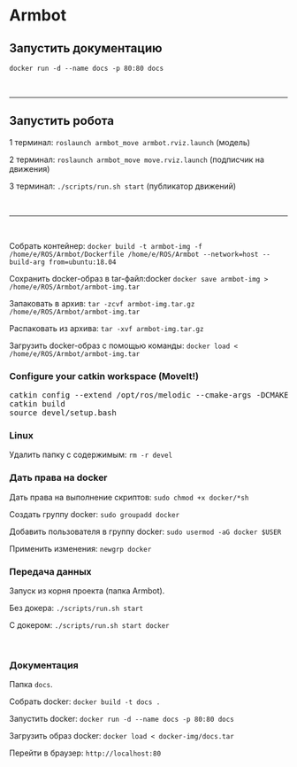 <h1>Armbot</h1>
<h2>Запустить документацию</h2>
<p><code>docker run -d --name docs -p 80:80 docs</code></p>
<p><br /></p>
<hr>
<h2>Запустить робота</h2>
<p>1 терминал: <code>roslaunch armbot_move armbot.rviz.launch</code> (модель)</p>
<p>2 терминал: <code>roslaunch armbot_move move.rviz.launch</code> (подписчик на движения)</p>
<p>3 терминал: <code>./scripts/run.sh start</code> (публикатор движений)</p>
<p><br /></p>
<hr>
<p><br /></p>
<p>Собрать контейнер: <code>docker build -t armbot-img -f /home/e/ROS/Armbot/Dockerfile /home/e/ROS/Armbot --network=host --build-arg from=ubuntu:18.04</code></p>
<p>Сохранить docker-образ в tar-файл:docker <code>docker save armbot-img > /home/e/ROS/Armbot/armbot-img.tar</code></p>
<p>Запаковать в архив: <code>tar -zcvf armbot-img.tar.gz /home/e/ROS/Armbot/armbot-img.tar</code></p>
<p>Распаковать из архива: <code>tar -xvf armbot-img.tar.gz</code></p>
<p>Загрузить docker-образ с помощью команды: <code>docker load < /home/e/ROS/Armbot/armbot-img.tar</code></p>

<h3>Configure your catkin workspace (MoveIt!)</h3>
<pre>
catkin config --extend /opt/ros/melodic --cmake-args -DCMAKE_BUILD_TYPE=Release
catkin build
source devel/setup.bash
</pre>

<h3>Linux</h3>
<p>Удалить папку с содержимым: <code>rm -r devel</code></p>

<h3>Дать права на docker</h3>
<p>Дать права на выполнение скриптов: <code>sudo chmod +x docker/*sh</code></p>
<p>Создать группу docker: <code>sudo groupadd docker</code></p>
<p>Добавить пользователя в группу docker: <code>sudo usermod -aG docker $USER</code></p>
<p>Применить изменения: <code>newgrp docker</code></p>

<h3>Передача данных</h3>
<p>Запуск из корня проекта (папка Armbot).</p>
<p>Без докера: <code>./scripts/run.sh start</code></p>
<p>С докером: <code>./scripts/run.sh start docker</code></p>
<p><br /></p>
<h3>Документация</h3>
<p>Папка <code>docs</code>.</p>
<p>Собрать docker: <code>docker build -t docs .</code></p>
<p>Запустить docker: <code>docker run -d --name docs -p 80:80 docs</code></p>
<p>Загрузить образ docker: <code>docker load < docker-img/docs.tar</code></p>
<p>Перейти в браузер: <code>http://localhost:80</code></p>
